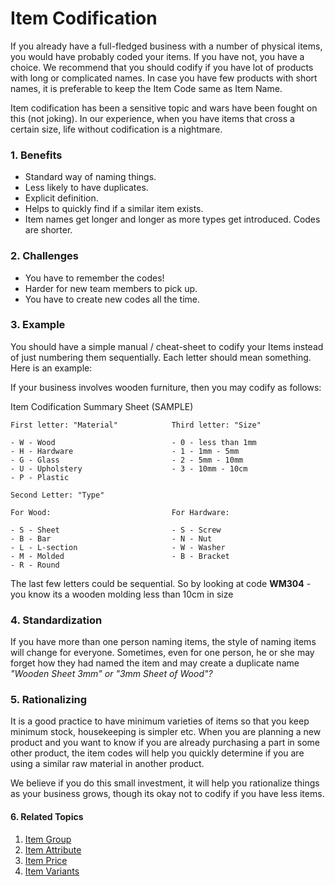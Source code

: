 
# Item Codification



If you already have a full-fledged business with a number of physical items,
you would have probably coded your items. If you have not, you have a choice.
We recommend that you should codify if you have lot of products with long or
complicated names. In case you have few products with short names, it is
preferable to keep the Item Code same as Item Name.


Item codification has been a sensitive topic and wars have been fought on this
(not joking). In our experience, when you have items that cross a certain
size, life without codification is a nightmare.


### 1. Benefits


* Standard way of naming things.
* Less likely to have duplicates.
* Explicit definition.
* Helps to quickly find if a similar item exists.
* Item names get longer and longer as more types get introduced. Codes are shorter.


### 2. Challenges


* You have to remember the codes!
* Harder for new team members to pick up.
* You have to create new codes all the time.


### 3. Example


You should have a simple manual / cheat-sheet to codify your Items instead of
just numbering them sequentially. Each letter should mean something. Here is
an example:


If your business involves wooden furniture, then you may codify as follows:


Item Codification Summary Sheet (SAMPLE)



```
First letter: "Material"            Third letter: "Size"

- W - Wood                          - 0 - less than 1mm
- H - Hardware                      - 1 - 1mm - 5mm
- G - Glass                         - 2 - 5mm - 10mm
- U - Upholstery                    - 3 - 10mm - 10cm
- P - Plastic

Second Letter: "Type"

For Wood:                           For Hardware:

- S - Sheet                         - S - Screw
- B - Bar                           - N - Nut
- L - L-section                     - W - Washer
- M - Molded                        - B - Bracket
- R - Round

```

The last few letters could be sequential. So by looking at code **WM304** -
you know its a wooden molding less than 10cm in size


### 4. Standardization


If you have more than one person naming items, the style of naming items will
change for everyone. Sometimes, even for one person, he or she may forget how
they had named the item and may create a duplicate name *"Wooden Sheet 3mm" or
"3mm Sheet of Wood"?*


### 5. Rationalizing


It is a good practice to have minimum varieties of items so that you keep
minimum stock, housekeeping is simpler etc. When you are planning a new
product and you want to know if you are already purchasing a part in some
other product, the item codes will help you quickly determine if you are using
a similar raw material in another product.


We believe if you do this small investment, it will help you rationalize
things as your business grows, though its okay not to codify if you have less
items.


#### 6. Related Topics


1. [Item Group](/docs/en/stock/item-group)
2. [Item Attribute](/docs/en/stock/item-attribute)
3. [Item Price](/docs/en/stock/item-price)
4. [Item Variants](/docs/en/stock/item-variants)




